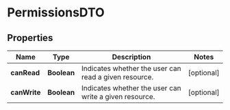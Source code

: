 

# PermissionsDTO

## Properties

Name | Type | Description | Notes
------------ | ------------- | ------------- | -------------
**canRead** | **Boolean** | Indicates whether the user can read a given resource. |  [optional]
**canWrite** | **Boolean** | Indicates whether the user can write a given resource. |  [optional]



